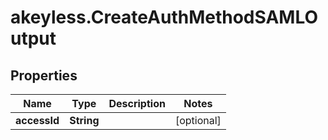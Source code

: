 # akeyless.CreateAuthMethodSAMLOutput

## Properties

Name | Type | Description | Notes
------------ | ------------- | ------------- | -------------
**accessId** | **String** |  | [optional] 


